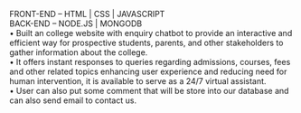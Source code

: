FRONT-END – HTML | CSS | JAVASCRIPT <br>
BACK-END – NODE.JS | MONGODB <br>
• Built an college website with enquiry chatbot to provide an interactive and efficient way for prospective students, parents, and other stakeholders to gather information about the college. <br> 
• It offers instant responses to queries regarding admissions, courses, fees and other related topics enhancing user experience and reducing need for human intervention, it is available to serve as a 24/7 virtual assistant. <br>
• User can also put some comment that will be store into our database and can also send email to contact us. 
